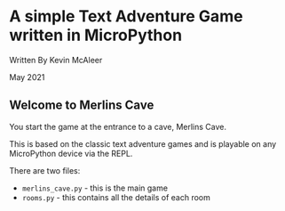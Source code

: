 # A simple Text Adventure Game written in MicroPython
Written By Kevin McAleer

May 2021

## Welcome to Merlins Cave
You start the game at the entrance to a cave, Merlins Cave.

This is based on the classic text adventure games and is playable on any MicroPython device via the REPL.

There are two files:
- `merlins_cave.py` - this is the main game
- `rooms.py` - this contains all the details of each room

